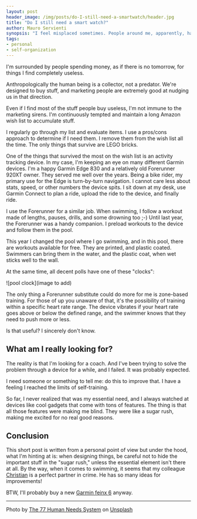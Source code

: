 ```yaml
---
layout: post
header_image: /img/posts/do-I-still-need-a-smartwatch/header.jpg
title: "Do I still need a smart watch?"
author: Mauro Servienti
synopsis: "I feel misplaced sometimes. People around me, apparently, happily buy a lot of things I find completely useless. Every time I look at my wish list I only find good reasons to not buy something. Am I missing something crucial? What do I really need?"
tags:
- personal
- self-organization
---
```


I'm surrounded by people spending money, as if there is no tomorrow, for things I find completely useless.

Anthropologically the human being is a collector, not a predator. We're designed to buy stuff, and marketing people are extremely good at nudging us in that direction.

Even if I find most of the stuff people buy useless, I'm not immune to the marketing sirens. I'm continuously tempted and maintain a long Amazon wish list to accumulate stuff.

I regularly go through my list and evaluate items. I use a pros/cons approach to determine if I need them. I remove them from the wish list all the time. The only things that survive are LEGO bricks.

One of the things that survived the most on the wish list is an activity tracking device. In my case, I'm keeping an eye on many different Garmin devices. I'm a happy Garmin Edge 830 and a relatively old Forerunner 920XT owner. They served me well over the years. Being a bike rider, my primary use for the Edge is turn-by-turn navigation. I cannot care less about stats, speed, or other numbers the device spits. I sit down at my desk, use Garmin Connect to plan a ride, upload the ride to the device, and finally ride.

I use the Forerunner for a similar job. When swimming, I follow a workout made of lengths, pauses, drills, and some drowning too ;-)
Until last year, the Forerunner was a handy companion. I preload workouts to the device and follow them in the pool.

This year I changed the pool where I go swimming, and in this pool, there are workouts available for free. They are printed, and plastic coated. Swimmers can bring them in the water, and the plastic coat, when wet sticks well to the wall.

At the same time, all decent polls have one of these "clocks":

![pool clock](image to add)

The only thing a Forerunner substitute could do more for me is zone-based training. For those of up you unaware of that, it's the possibility of training within a specific heart rate range. The device vibrates if your heart rate goes above or below the defined range, and the swimmer knows that they need to push more or less.

Is that useful? I sincerely don't know.

## What am I really looking for?

The reality is that I'm looking for a coach. And I've been trying to solve the problem through a device for a while, and I failed. It was probably expected.

I need someone or something to tell me: do this to improve that. I have a feeling I reached the limits of self-training.

So far, I never realized that was my essential need, and I always watched at devices like cool gadgets that come with tons of features. The thing is that all those features were making me blind. They were like a sugar rush, making me excited for no real good reasons.

## Conclusion 

This short post is written from a personal point of view but under the hood, what I'm hinting at is: when designing things, be careful not to hide the important stuff in the "sugar rush," unless the essential element isn't there at all. By the way, when it comes to swimming, it seems that my colleague [Christian](https://twitter.com/cquirosj) is a perfect partner in crime. He has so many ideas for improvements!

BTW, I'll probably buy a new [Garmin feinx 6](https://www.garmin.com/en-US/p/641479/pn/010-02158-13) anyway.

---

Photo by <a href="https://unsplash.com/@77hn?utm_source=unsplash&utm_medium=referral&utm_content=creditCopyText">The 77 Human Needs System</a> on <a href="https://unsplash.com/?utm_source=unsplash&utm_medium=referral&utm_content=creditCopyText">Unsplash</a>
